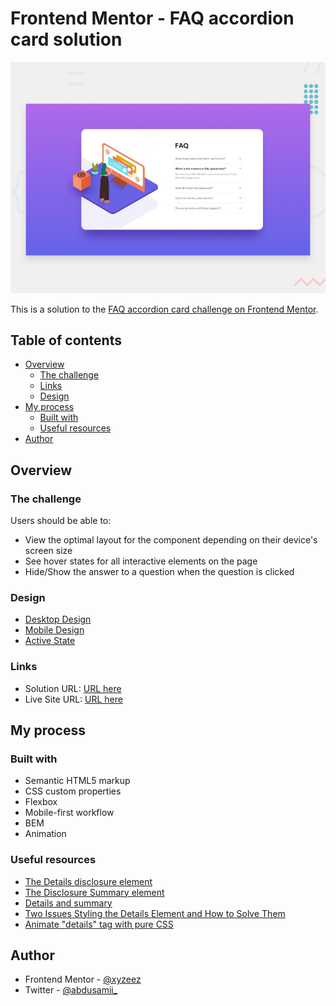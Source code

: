 # Frontend Mentor - FAQ accordion card solution

![](./design/desktop-preview.jpg)

This is a solution to the [FAQ accordion card challenge on Frontend Mentor](https://www.frontendmentor.io/challenges/faq-accordion-card-XlyjD0Oam).

## Table of contents

- [Overview](#overview)
  - [The challenge](#the-challenge)
  - [Links](#links)
  - [Design](#design)
- [My process](#my-process)
  - [Built with](#built-with)
  - [Useful resources](#useful-resources)
- [Author](#author)

## Overview

### The challenge

Users should be able to:

- View the optimal layout for the component depending on their device's screen size
- See hover states for all interactive elements on the page
- Hide/Show the answer to a question when the question is clicked

### Design

- [Desktop Design](./design/desktop-design.jpg)
- [Mobile Design](./design/mobile-design.jpg)
- [Active State](./design/active-states.jpg)

### Links

- Solution URL: [URL here](https://www.frontendmentor.io/solutions/faq-accordion-card-bem-js-accessibility-animation-M3l0_TxtDX)
- Live Site URL: [URL here](https://faq-accordion-card-femc.netlify.app/)


## My process

### Built with

- Semantic HTML5 markup
- CSS custom properties
- Flexbox
- Mobile-first workflow
- BEM
- Animation

### Useful resources

- [The Details disclosure element](https://developer.mozilla.org/en-US/docs/Web/HTML/Element/details)
- [The Disclosure Summary element](https://developer.mozilla.org/en-US/docs/Web/HTML/Element/summary#browser_compatibility)
- [Details and summary](https://web.dev/learn/html/details/)
- [Two Issues Styling the Details Element and How to Solve Them](https://css-tricks.com/two-issues-styling-the-details-element-and-how-to-solve-them/)
- [Animate "details" tag with pure CSS](https://dev.to/pixmy/animate-details-tag-with-pure-css-52j7#:~:text=The%20tag%20can%20be,the%20open%20attribute%20is%20set.%22)

## Author

- Frontend Mentor - [@xyzeez](https://www.frontendmentor.io/profile/xyzeez)
- Twitter - [@abdusamii_](https://twitter.com/abdusamii_)